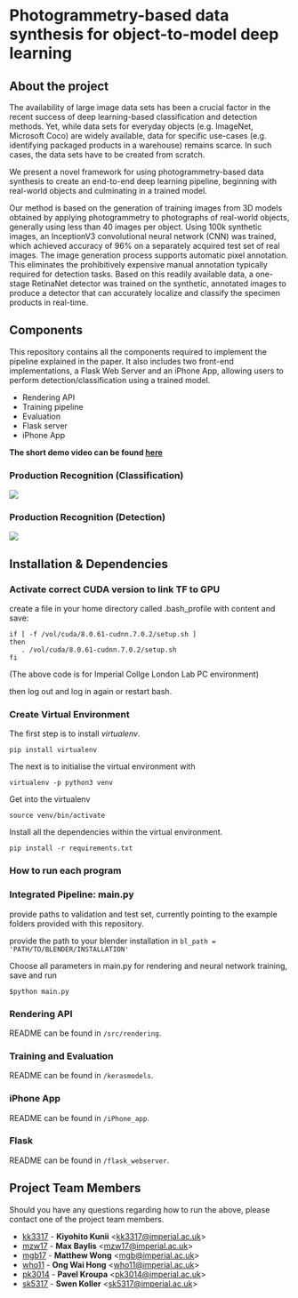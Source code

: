 # Photogrammetry-based data synthesis for object-to-model deep learning

## About the project

The availability of large image data sets has been a crucial factor in the recent success of deep learning-based classification and detection methods. Yet, while data sets for everyday objects (e.g. ImageNet, Microsoft Coco) are widely available, data for specific use-cases (e.g. identifying packaged products in a warehouse) remains scarce. In such cases, the data sets have to be created from scratch. 

We present a novel framework for using photogrammetry-based data synthesis to create an end-to-end deep learning pipeline, beginning with real-world objects and culminating in a trained model.

Our method is based on the generation of training images from 3D models obtained by applying photogrammetry to photographs of real-world objects, generally using less than 40 images per object. Using 100k synthetic images, an InceptionV3 convolutional neural network (CNN) was trained, which achieved accuracy of 96\% on a separately acquired test set of real images. The image generation process supports automatic pixel annotation. This eliminates the prohibitively expensive manual annotation typically required for detection tasks. Based on this readily available data, a one-stage RetinaNet detector was trained on the synthetic, annotated images to produce a detector that can accurately localize and classify the specimen products in real-time.

## Components

This repository contains all the components required to implement the pipeline explained in the paper. It also includes two front-end implementations, a Flask Web Server and an iPhone App, allowing users to perform detection/classification using a trained model. 

- Rendering API 
- Training pipeline
- Evaluation
- Flask server
- iPhone App

**The short demo video can be found [here](https://vimeo.com/277194444)**

### Production Recognition (Classification)
![](/demo_images/classification.gif)

### Production Recognition (Detection)
![](/demo_images/detection.gif)

## Installation & Dependencies

### Activate correct CUDA version to link TF to GPU
create a file in your home directory called .bash_profile with content and save:

```
if [ -f /vol/cuda/8.0.61-cudnn.7.0.2/setup.sh ]
then
   . /vol/cuda/8.0.61-cudnn.7.0.2/setup.sh
fi
```
(The above code is for Imperial Collge London Lab PC environment)


then log out and log in again or restart bash.

### Create Virtual Environment

The first step is to install *virtualenv*.

```pip install virtualenv```

The next is to initialise the virtual environment with 

```virtualenv -p python3 venv```

Get into the virtualenv

```source venv/bin/activate```

Install all the dependencies within the virtual environment.

```pip install -r requirements.txt```

### How to run each program

### Integrated Pipeline: main.py

provide paths to validation and test set, currently pointing to the example
folders provided with this repository.

provide the path to your blender installation in 
```bl_path = 'PATH/TO/BLENDER/INSTALLATION'```

Choose all parameters in main.py for rendering and neural network training,
save and run
```
$python main.py
```

### Rendering API

README can be found in  `/src/rendering`.

### Training and Evaluation

README can be found in  `/kerasmodels`.

### iPhone App

README can be found in  `/iPhone_app`.

### Flask

README can be found in  `/flask_webserver`.


## Project Team Members <a name="project-team-members"></a>

Should you have any questions regarding how to run the above, please contact one of the project team members.

* [kk3317](https://gitlab.doc.ic.ac.uk/kk3317) -
**Kiyohito Kunii** &lt;kk3317@imperial.ac.uk&gt;
* [mzw17](https://gitlab.doc.ic.ac.uk/mzw17) -
**Max Baylis** &lt;mzw17@imperial.ac.uk&gt;
* [mgb17](https://gitlab.doc.ic.ac.uk/mgb17) -
**Matthew Wong** &lt;mgb@imperial.ac.uk&gt;
* [who11](https://gitlab.doc.ic.ac.uk/who11) -
**Ong Wai Hong** &lt;who11@imperial.ac.uk&gt;
* [pk3014](https://gitlab.doc.ic.ac.uk/pk3014) -
**Pavel Kroupa** &lt;pk3014@imperial.ac.uk&gt;
* [sk5317](https://gitlab.doc.ic.ac.uk/sk5317) -
**Swen Koller** &lt;sk5317@imperial.ac.uk&gt;

